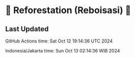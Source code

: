 
# 🌳 Reforestation (Reboisasi) 🌲

## Last Updated

GitHub Actions time: Sat Oct 12 19:14:36 UTC 2024

Indonesia/Jakarta time: Sun Oct 13 02:14:36 WIB 2024
